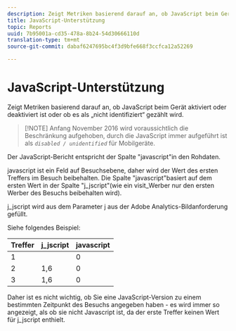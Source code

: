 ```yaml
---
description: Zeigt Metriken basierend darauf an, ob JavaScript beim Gerät aktiviert oder deaktiviert ist oder ob es als „nicht identifiziert“ gezählt wird.
title: JavaScript-Unterstützung
topic: Reports
uuid: 7b95001a-cd35-478a-8b24-54d30666110d
translation-type: tm+mt
source-git-commit: dabaf6247695bc4f3d9bfe668f3ccfca12a52269

---
```



# JavaScript-Unterstützung

Zeigt Metriken basierend darauf an, ob JavaScript beim Gerät aktiviert oder deaktiviert ist oder ob es als „nicht identifiziert“ gezählt wird.

>[!NOTE] Anfang November 2016 wird voraussichtlich die Beschränkung aufgehoben, durch die JavaScript immer aufgeführt ist als *`disabled / unidentified`* für Mobilgeräte.

Der JavaScript-Bericht entspricht der Spalte &quot;javascript&quot;in den Rohdaten.

javascript ist ein Feld auf Besuchsebene, daher wird der Wert des ersten Treffers im Besuch beibehalten. Die Spalte &quot;javascript&quot;basiert auf dem ersten Wert in der Spalte &quot;j_jscript&quot;(wie ein visit_Werber nur den ersten Werber des Besuchs beibehalten wird).

j_jscript wird aus dem Parameter j aus der Adobe Analytics-Bildanforderung gefüllt.

Siehe folgendes Beispiel:

| Treffer | j_jscript | javascript |
|---|---|---|
| 1 |  | 0 |
| 2 | 1,6 | 0 |
| 3 | 1,6 | 0 |

Daher ist es nicht wichtig, ob Sie eine JavaScript-Version zu einem bestimmten Zeitpunkt des Besuchs angegeben haben - es wird immer so angezeigt, als ob sie nicht Javascript ist, da der erste Treffer keinen Wert für j_jscript enthielt.
